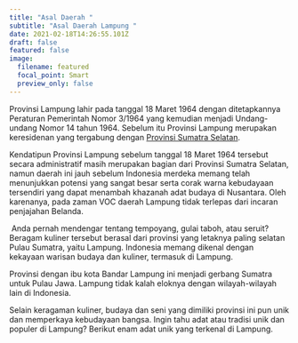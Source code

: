 ```yaml
---
title: "Asal Daerah "
subtitle: "Asal Daerah Lampung "
date: 2021-02-18T14:26:55.101Z
draft: false
featured: false
image:
  filename: featured
  focal_point: Smart
  preview_only: false
---
```



Provinsi Lampung lahir pada tanggal 18 Maret 1964 dengan ditetapkannya Peraturan Pemerintah Nomor 3/1964 yang kemudian menjadi Undang-undang Nomor 14 tahun 1964. Sebelum itu Provinsi Lampung merupakan keresidenan yang tergabung dengan [Provinsi Sumatra Selatan](https://id.wikipedia.org/wiki/Provinsi_Sumatra_Selatan "Provinsi Sumatra Selatan").

Kendatipun Provinsi Lampung sebelum tanggal 18 Maret 1964 tersebut secara administratif masih merupakan bagian dari Provinsi Sumatra Selatan, namun daerah ini jauh sebelum Indonesia merdeka memang telah menunjukkan potensi yang sangat besar serta corak warna kebudayaan tersendiri yang dapat menambah khazanah adat budaya di Nusantara. Oleh karenanya, pada zaman VOC daerah Lampung tidak terlepas dari incaran penjajahan Belanda.



 Anda pernah mendengar tentang tempoyang, gulai taboh, atau seruit? Beragam kuliner tersebut berasal dari provinsi yang letaknya paling selatan Pulau Sumatra, yaitu Lampung. Indonesia memang dikenal dengan kekayaan warisan budaya dan kuliner, termasuk di Lampung.

Provinsi dengan ibu kota Bandar Lampung ini menjadi gerbang Sumatra untuk Pulau Jawa. Lampung tidak kalah eloknya dengan wilayah-wilayah lain di Indonesia.

Selain keragaman kuliner, budaya dan seni yang dimiliki provinsi ini pun unik dan memperkaya kebudayaan bangsa. Ingin tahu adat atau tradisi unik dan populer di Lampung? Berikut enam adat unik yang terkenal di Lampung.